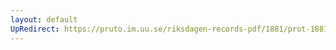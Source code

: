 ```yaml
---
layout: default
UpRedirect: https://pruto.im.uu.se/riksdagen-records-pdf/1881/prot-1881--ak--011/prot-1881--ak--011_027.pdf
---
```

